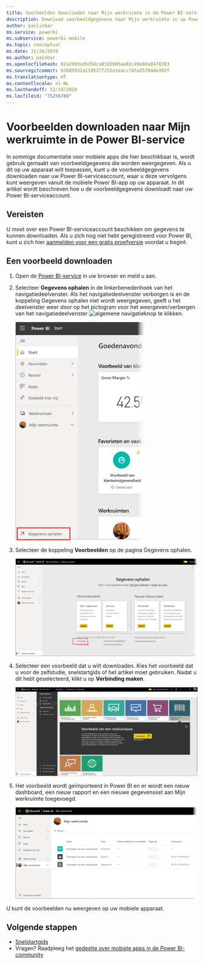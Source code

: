 ```yaml
---
title: Voorbeelden downloaden naar Mijn werkruimte in de Power BI-service
description: Download voorbeeldgegevens naar Mijn werkruimte in uw Power BI-serviceaccount voor gebruik in de zelfstudies voor mobiele apps.
author: paulinbar
ms.service: powerbi
ms.subservice: powerbi-mobile
ms.topic: conceptual
ms.date: 11/26/2019
ms.author: painbar
ms.openlocfilehash: 82a299dad5d58ca03d2b05ae02c49e0da0478303
ms.sourcegitcommit: 02b05932a119527f255e1eacc745a257044e392f
ms.translationtype: HT
ms.contentlocale: nl-NL
ms.lasthandoff: 12/19/2019
ms.locfileid: "75256788"
---
```

# <a name="downloading-samples-to-my-workspace-in-the-power-bi-service"></a>Voorbeelden downloaden naar Mijn werkruimte in de Power BI-service

In sommige documentatie voor mobiele apps die hier beschikbaar is, wordt gebruik gemaakt van voorbeeldgegevens die worden weergegeven. Als u dit op uw apparaat wilt toepassen, kunt u de voorbeeldgegevens downloaden naar uw Power BI-serviceaccount, waar u deze vervolgens kunt weergeven vanuit de mobiele Power BI-app op uw apparaat. In dit artikel wordt beschreven hoe u de voorbeeldgegevens downloadt naar uw Power BI-serviceaccount. 

## <a name="prerequisites"></a>Vereisten

U moet over een Power BI-serviceaccount beschikken om gegevens te kunnen downloaden. Als u zich nog niet hebt geregistreerd voor Power BI, kunt u zich hier [aanmelden voor een gratis proefversie](https://app.powerbi.com/signupredirect?pbi_source=web) voordat u begint.

## <a name="download-a-sample"></a>Een voorbeeld downloaden

1. Open de [Power BI-service](https://app.powerbi.com) in uw browser en meld u aan.

2. Selecteer **Gegevens ophalen** in de linkerbenedenhoek van het navigatiedeelvenster. Als het navigatiedeelvenster verborgen is en de koppeling Gegevens ophalen niet wordt weergegeven, geeft u het deelvenster weer door op het pictogram voor het weergeven/verbergen van het navigatiedeelvenster ![algemene navigatieknop](./media/mobile-apps-download-samples/power-bi-iphone-global-nav-button.png) te klikken.  
   
    ![Gegevens ophalen](./media/mobile-apps-download-samples/power-bi-get-data.png)

3. Selecteer de koppeling **Voorbeelden** op de pagina Gegevens ophalen.
   
   ![Pictogram Voorbeelden](./media/mobile-apps-download-samples/power-bi-samples-icon.png)

4. Selecteer een voorbeeld dat u wilt downloaden. Kies het voorbeeld dat u voor de zelfstudie, snelstartgids of het artikel moet gebruiken. Nadat u dit hebt geselecteerd, klikt u op **Verbinding maken**.
  
   ![Verbinding maken kiezen](./media/mobile-apps-download-samples/opportunity-connect.png)
   
5. Het voorbeeld wordt geïmporteerd in Power BI en er wordt een nieuw dashboard, een nieuw rapport en een nieuwe gegevensset aan Mijn werkruimte toegevoegd.
   
   ![Voorbeelddashboard](./media/mobile-apps-download-samples/power-bi-service-opportunity-sample.png)
  
U kunt de voorbeelden nu weergeven op uw mobiele apparaat.

## <a name="next-steps"></a>Volgende stappen
* [Snelstartgids](mobile-apps-quickstart-view-dashboard-report.md)
* Vragen? Raadpleeg het [gedeelte over mobiele apps in de Power BI-community](https://go.microsoft.com/fwlink/?linkid=839277)
